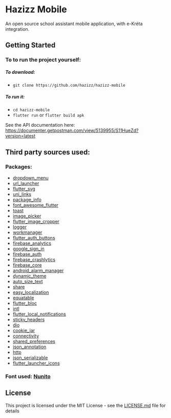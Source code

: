 # Hazizz Mobile

An open source school assistant mobile application, with e-Kréta integration.
## Getting Started

### To to run the project yourself:
##### To download:
* `git clone https://github.com/hazizz/hazizz-mobile`
##### To run it:
* `cd hazizz-mobile`
* `flutter run` or `flutter build apk`

See the API documentation here: https://documenter.getpostman.com/view/5139955/S11HueZd?version=latest

## Third party sources used:
### Packages:
* [dropdown_menu](https://github.com/best-flutter/flutter_dropdown_menu)
* [url_launcher](https://github.com/flutter/plugins/tree/master/packages/url_launcher)
* [flutter_svg](https://github.com/dnfield/flutter_svg)
* [uni_links](https://github.com/avioli/uni_links)
* [package_info](https://github.com/flutter/plugins/tree/master/packages/package_info)
* [font_awesome_flutter](https://github.com/brianegan/font_awesome_flutter)
* [toast](https://github.com/appdev/FlutterToast)
* [image_picker](https://github.com/flutter/plugins/tree/master/packages/image_picker)
* [flutter_image_cropper](https://github.com/hnvn/flutter_image_cropper)
* [logger](https://github.com/leisim/logger)
* [workmanager](https://github.com/vrtdev/flutter_workmanager)
* [flutter_auth_buttons](https://github.com/dmjones/flutter_auth_buttons)
* [firebase_analytics](https://github.com/FirebaseExtended/flutterfire/tree/master/packages/firebase_analytics)
* [google_sign_in](https://github.com/flutter/plugins/tree/master/packages/google_sign_in)
* [firebase_auth](https://github.com/FirebaseExtended/flutterfire/tree/master/packages/firebase_auth)
* [firebase_crashlytics](https://github.com/FirebaseExtended/flutterfire/tree/master/packages/firebase_crashlytics)
* [firebase_core](https://github.com/FirebaseExtended/flutterfire/tree/master/packages/firebase_core)
* [android_alarm_manager](https://github.com/flutter/plugins/tree/master/packages/android_alarm_manager)
* [dynamic_theme](https://github.com/Norbert515/dynamic_theme)
* [auto_size_text](https://github.com/leisim/auto_size_text)
* [share](https://github.com/flutter/plugins/tree/master/packages/share)
* [easy_localization](https://github.com/aissat/easy_localization)
* [equatable](https://github.com/felangel/equatable)
* [flutter_bloc](https://github.com/felangel/bloc)
* [intl](https://github.com/dart-lang/intl)
* [flutter_local_notifications](https://github.com/MaikuB/flutter_local_notifications)
* [sticky_headers](https://github.com/fluttercommunity/flutter_sticky_headers)
* [dio](https://github.com/flutterchina/dio)
* [cookie_jar](https://github.com/flutterchina/cookie_jar)
* [connectivity](https://github.com/flutter/plugins/tree/master/packages/connectivity)
* [shared_preferences](https://github.com/flutter/plugins/tree/master/packages/shared_preferences)
* [json_annotation](https://github.com/dart-lang/json_serializable)
* [http](https://github.com/dart-lang/http)
* [json_serializable](https://github.com/dart-lang/json_serializable)
* [flutter_launcher_icons](https://github.com/fluttercommunity/flutter_launcher_icons)

### Font used: [Nunito](https://fonts.google.com/specimen/Nunito)
## License

This project is licensed under the MIT License - see the [LICENSE.md](LICENSE.md) file for details